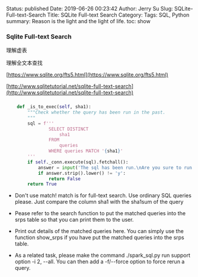 Status: published
Date: 2019-06-26 00:23:42
Author: Jerry Su
Slug: SQLite-Full-text-Search
Title: SQLite Full-text Search
Category: 
Tags: SQL, Python
summary: Reason is the light and the light of life.
toc: show

### Sqlite Full-text Search

理解虚表

理解全文本查找

[https://www.sqlite.org/fts5.html](https://www.sqlite.org/fts5.html)

[http://www.sqlitetutorial.net/sqlite-full-text-search](http://www.sqlitetutorial.net/sqlite-full-text-search)

### 

```python
    def _is_to_exec(self, sha1):
        """Check whether the query has been run in the past.
        """
        sql = f'''
                SELECT DISTINCT
                    sha1
                FROM
                    queries
                WHERE queries MATCH '{sha1}'
        '''
        if self._conn.execute(sql).fetchall():
            answer = input('The sql has been run.\nAre you sure to run the sql again? (y/[n]): ')
            if answer.strip().lower() != 'y':
                return False
        return True
```

- Don't use match! match is for full-text search. Use ordinary SQL queries please. Just compare the column sha1 with the sha1sum of the query

- Pease refer to the search function to put the matched queries into the srps table so that you can print them to the user.

- Print out details of the matched queries here. You can simply use the function show_srps if you have put the matched queries into the srps table.

- As a related task, please make the command ./spark_sql.py run support option -i 2, --all. You can then add a -f/--force option to force rerun a query.


